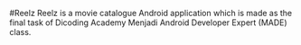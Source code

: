 #Reelz
Reelz is a movie catalogue Android application which is made as the final task of Dicoding Academy Menjadi Android Developer Expert (MADE) class. 